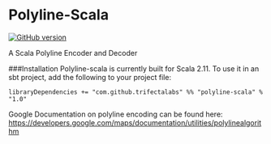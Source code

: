 # Polyline-Scala

[![GitHub version](https://badge.fury.io/gh/trifectalabs%2Fpolyline-scala.svg)](https://badge.fury.io/gh/trifectalabs%2Fpolyline-scala)

A Scala Polyline Encoder and Decoder

###Installation
Polyline-scala is currently built for Scala 2.11. To use it in an sbt project, add the following to your project file:

    libraryDependencies += "com.github.trifectalabs" %% "polyline-scala" % "1.0"

Google Documentation on polyline encoding can be found here: https://developers.google.com/maps/documentation/utilities/polylinealgorithm
